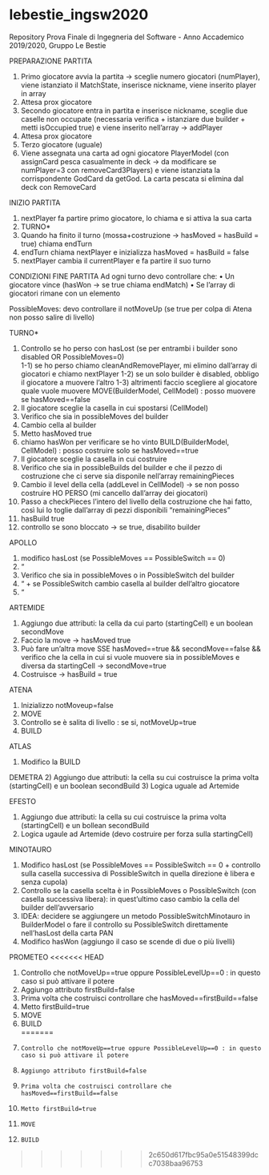 ﻿# lebestie_ingsw2020
Repository Prova Finale di Ingegneria del Software - Anno Accademico 2019/2020, Gruppo Le Bestie

PREPARAZIONE PARTITA
1)    Primo giocatore avvia la partita -> sceglie numero giocatori (numPlayer), viene istanziato il MatchState, inserisce nickname, viene inserito player in array 
2)    Attesa prox giocatore
3)    Secondo giocatore entra in partita e inserisce nickname, sceglie due caselle non occupate (necessaria verifica + istanziare due builder + metti isOccupied true) e viene inserito nell’array ->  addPlayer
4)    Attesa prox giocatore
5)    Terzo giocatore (uguale)
6)    Viene assegnata una carta ad ogni giocatore PlayerModel (con assignCard pesca casualmente in deck -> da modificare se numPlayer=3 con removeCard3Players) e viene istanziata la corrispondente GodCard da getGod. La carta pescata si elimina dal deck con RemoveCard

INIZIO PARTITA
1)    nextPlayer fa partire primo giocatore, lo chiama e si attiva la sua carta
2)    TURNO*
3)    Quando ha finito il turno (mossa+costruzione -> hasMoved = hasBuild = true) chiama endTurn
4)    endTurn chiama nextPlayer e inizializza hasMoved = hasBuild = false
5)    nextPlayer cambia il currentPlayer e fa partire il suo turno

CONDIZIONI FINE PARTITA 
Ad ogni turno devo controllare che: 
•    Un giocatore vince (hasWon -> se true chiama endMatch)
•    Se l’array di giocatori rimane con un elemento 

PossibleMoves: devo controllare il notMoveUp (se true per colpa di Atena non posso salire di livello)

TURNO*
1)    Controllo se ho perso con hasLost (se per entrambi i builder sono disabled OR PossibleMoves=0)  
1-1)    se ho perso chiamo cleanAndRemovePlayer, mi elimino dall’array di giocatori e chiamo nextPlayer
1-2)    se un solo builder è disabled, obbligo il giocatore a muovere l’altro 
1-3)    altrimenti faccio scegliere al giocatore quale vuole muovere
MOVE(BuilderModel, CellModel) : posso muovere se hasMoved==false
2)    Il giocatore sceglie la casella in cui spostarsi (CellModel)
3)    Verifico che sia in possibleMoves del builder
4)    Cambio cella al builder
5)    Metto hasMoved true
6)    chiamo hasWon per verificare se ho vinto 
BUILD(BuilderModel, CellModel) : posso costruire solo se hasMoved==true
7)    Il giocatore sceglie la casella in cui costruire
8)    Verifico che sia in possibleBuilds del builder e che il pezzo di costruzione che ci serve sia disponile nell’array remainingPieces
9)    Cambio il level della cella (addLevel in CellModel) -> se non posso costruire HO PERSO (mi cancello dall’array dei giocatori)
10)    Passo a checkPieces l’intero del livello della costruzione che hai fatto, così lui lo toglie dall’array di pezzi disponibili “remainingPieces”
11)    hasBuild true 
12)    controllo se sono bloccato -> se true, disabilito builder

APOLLO
1)    modifico hasLost (se PossibleMoves == PossibleSwitch == 0)
2)    “
3)    Verifico che sia in possibleMoves o in PossibleSwitch del builder
4)    “ + se PossibleSwitch cambio casella al builder dell’altro giocatore
5)    “

ARTEMIDE
1)    Aggiungo due attributi: la cella da cui parto (startingCell) e un boolean secondMove
2)    Faccio la move -> hasMoved true
3)    Può fare un’altra move SSE hasMoved==true && secondMove==false && verifico che la cella in cui si vuole muovere sia in possibleMoves e diversa da startingCell -> secondMove=true
4)    Costruisce -> hasBuild = true

ATENA
1)    Inizializzo notMoveup=false
2)    MOVE
3)    Controllo se è salita di livello : se si, notMoveUp=true
4)    BUILD

ATLAS 
1)    Modifico la BUILD

DEMETRA
2)    Aggiungo due attributi: la cella su cui costruisce la prima volta (startingCell) e un boolean secondBuild
3)    Logica uguale ad Artemide

EFESTO
1)    Aggiungo due attributi: la cella su cui costruisce la prima volta (startingCell) e un bollean secondBuild
2)    Logica ugaule ad Artemide (devo costruire per forza sulla startingCell)

MINOTAURO
1)    Modifico hasLost (se PossibleMoves == PossibleSwitch == 0 + controllo sulla casella successiva di PossibleSwitch in quella direzione è libera e senza cupola)
2)    Controllo se la casella scelta è in PossibleMoves o PossibleSwitch (con casella successiva libera): in quest’ultimo caso cambio la cella del builder dell’avversario
3)    IDEA: decidere se aggiungere un metodo PossibleSwitchMinotauro in BuilderModel o fare il controllo su PossibleSwitch direttamente nell’hasLost della carta
PAN
1)    Modifico hasWon (aggiungo il caso se scende di due o più livelli)

PROMETEO
<<<<<<< HEAD
1)    Controllo che notMoveUp==true oppure PossibleLevelUp==0 : in questo caso si può attivare il potere
2)   Aggiungo attributo firstBuild=false
3)   Prima volta che costruisci controllare che hasMoved==firstBuild==false 
4)   Metto firstBuild=true
5)   MOVE
6)   BUILD  
=======
1)     Controllo che notMoveUp==true oppure PossibleLevelUp==0 : in questo caso si può attivare il potere
2)     Aggiungo attributo firstBuild=false
3)     Prima volta che costruisci controllare che hasMoved==firstBuild==false 
4)     Metto firstBuild=true
5)     MOVE
6)     BUILD  
>>>>>>> 2c650d617fbc95a0e51548399dcc7038baa96753
